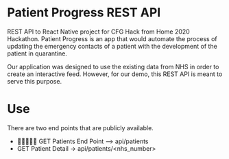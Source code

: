 # Patient Progress REST API

REST API to React Native project for CFG Hack from Home 2020 Hackathon. Patient Progress is an app that would automate the process of updating the emergency contacts of a patient with the development of the patient in quarantine.

Our application was designed to use the existing data from NHS in order to create an interactive feed. However, for our demo, this REST API is meant to serve this purpose.

# Use

There are two end points that are publicly available.

- 👨🏻‍🦰👩🏾 GET Patients End Point –> api/patients
- GET Patient Detail -> api/patients/<nhs_number>
